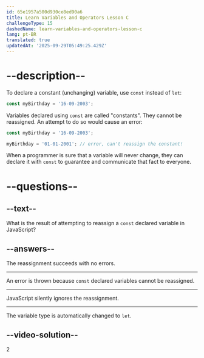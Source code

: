 ```yaml
---
id: 65e1957a500d930ce8ed90a6
title: Learn Variables and Operators Lesson C
challengeType: 15
dashedName: learn-variables-and-operators-lesson-c
lang: pt-BR
translated: true
updatedAt: '2025-09-29T05:49:25.429Z'
---
```

# --description--

To declare a constant (unchanging) variable, use `const` instead of `let`:

```javascript
const myBirthday = '16-09-2003';
```

Variables declared using `const` are called "constants". They cannot be reassigned. An attempt to do so would cause an error:

```javascript
const myBirthday = '16-09-2003';

myBirthday = '01-01-2001'; // error, can't reassign the constant!
```

When a programmer is sure that a variable will never change, they can declare it with `const` to guarantee and communicate that fact to everyone.

# --questions--

## --text--

What is the result of attempting to reassign a `const` declared variable in JavaScript?

## --answers--

The reassignment succeeds with no errors.

---

An error is thrown because `const` declared variables cannot be reassigned.

---

JavaScript silently ignores the reassignment.

---

The variable type is automatically changed to `let`.


## --video-solution--

2
